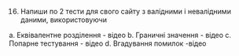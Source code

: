 16. Напиши по 2 тести для свого сайту з валідними і невалідними даними, використовуючи

а. Еквівалентне розділення - відео
b. Граничні значення - відео
c. Попарне тестування - відео
d. Вгадування помилок -відео
